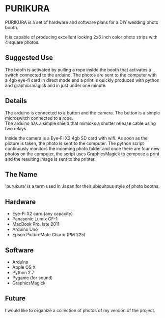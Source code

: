 PURIKURA
========

PURIKURA is a set of hardware and software plans for a DIY wedding photo booth.

It is capable of producing excellent looking 2x6 inch color photo strips with 4 square photos.


Suggested Use
-------------

The booth is activated by pulling a rope inside the booth that activates a switch connected to the arduino.  The photos are sent to the computer with a 4gb eye-fi card in direct mode and a print is quickly produced with python and graphicsmagick and in just under one minute.


Details
-------

The arduino is connected to a button and the camera.  The button is a simple microswitch connected to a rope.  
The arduino has a simple shield that mimicks a shutter release cable using two relays.

Inside the camera is a Eye-Fi X2 4gb SD card with wifi.  As soon as the picture is taken, the photo is sent to the computer.  The python script continously monitors the incoming photo folder and once there are four new photos on the computer, the script uses GraphicsMagick to compose a print and the resulting image is sent to the printer.


The Name
--------
 
'purukura' is a term used in Japan for their ubiquitous style of photo booths.


Hardware
--------

-  Eye-Fi X2 card (any capacity)
-  Panasonic Lumix GF-1
-  MacBook Pro, late 2011
-  Arduino Uno
-  Epson PictureMate Charm (PM 225)



Software
--------

-  Arduino
-  Apple OS X
-  Python 2.7
-  Pygame (for sound)
-  GraphicsMagick


Future
------

I would like to organize a collection of photos of my version of the project.
